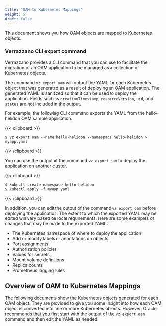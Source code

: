```yaml
---
title: "OAM to Kubernetes Mappings"
weight: 5
draft: false
---
```

This document shows you how OAM objects are mapped to Kubernetes objects.

### Verrazzano CLI export command

Verrazzano provides a CLI command that you can use to facilitate the migration of an OAM application to be managed as a collection of Kubernetes objects.

The command `vz export oam` will output the YAML for each Kubernetes object that was generated as a result of deploying an OAM application.  The generated YAML is sanitized so that it can be used to deploy the application.  Fields such as `creationTimestamp`, `resourceVersion`, `uid`, and `status` are not included in the output.

For example, the following CLI command exports the YAML from the hello-helidon OAM sample application.

{{< clipboard >}}
<div class="highlight">

```
$ vz export oam --name hello-helidon --namespace hello-helidon > myapp.yaml
```
</div>
{{< /clipboard >}}

You can use the output of the command `vz export oam` to deploy the application on another cluster.

{{< clipboard >}}
<div class="highlight">

```
$ kubectl create namespace hello-helidon
$ kubectl apply -f myapp.yaml
```
</div>
{{< /clipboard >}}

In addition, you can edit the output of the command `vz export oam` before deploying the application.  The extent to which the exported YAML may be edited will vary based on local requirements. Here are some examples of changes that may be made to the exported YAML:

* The Kubernetes namespace of where to deploy the application
* Add or modify labels or annotations on objects
* Port assignments
* Authorization policies
* Values for secrets
* Mount volume definitions
* Replica counts
* Prometheus logging rules

## Overview of OAM to Kubernetes Mappings

The following documents show the Kubernetes objects generated for each OAM object. They are provided to give you some insight into how each OAM object is converted into one or more Kubernetes objects. However, Oracle recommends that you first start with the output of the `vz export oam` command and then edit the YAML as needed.

